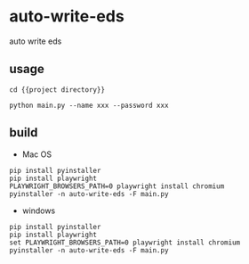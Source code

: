 # auto-write-eds
auto write eds

## usage
```
cd {{project directory}}

python main.py --name xxx --password xxx
```

## build 
- Mac OS
```
pip install pyinstaller
pip install playwright
PLAYWRIGHT_BROWSERS_PATH=0 playwright install chromium
pyinstaller -n auto-write-eds -F main.py
```
- windows
```
pip install pyinstaller
pip install playwright
set PLAYWRIGHT_BROWSERS_PATH=0 playwright install chromium
pyinstaller -n auto-write-eds -F main.py
```